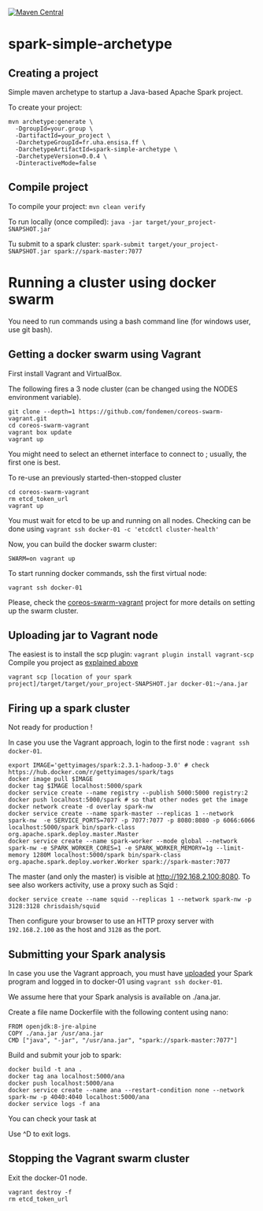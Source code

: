 [![Maven Central](https://img.shields.io/maven-central/v/fr.uha.ensisa.ff/spark-simple-archetype.svg)](http://search.maven.org/#search%7Cga%7C1%7Cg%3A%22fr.uha.ensisa.ff%22%20AND%20a%3A%22spark-simple-archetype%22)

# spark-simple-archetype

## Creating a project

Simple maven archetype to startup a Java-based Apache Spark project.

To create your project:

```
mvn archetype:generate \
  -DgroupId=your.group \
  -DartifactId=your_project \
  -DarchetypeGroupId=fr.uha.ensisa.ff \
  -DarchetypeArtifactId=spark-simple-archetype \
  -DarchetypeVersion=0.0.4 \
  -DinteractiveMode=false
```

## Compile project

To compile your project: `mvn clean verify`

To run locally (once compiled): `java -jar target/your_project-SNAPSHOT.jar`

Tu submit to a spark cluster: `spark-submit target/your_project-SNAPSHOT.jar spark://spark-master:7077`

# Running a cluster using docker swarm

You need to run commands using a bash command line (for windows user, use git bash).

## Getting a docker swarm using Vagrant

First install Vagrant and VirtualBox.

The following fires a 3 node cluster (can be changed using the NODES environment variable).

```
git clone --depth=1 https://github.com/fondemen/coreos-swarm-vagrant.git
cd coreos-swarm-vagrant
vagrant box update
vagrant up
```
You might need to select an ethernet interface to connect to ; usually, the first one is best.

To re-use an previously started-then-stopped cluster

```
cd coreos-swarm-vagrant
rm etcd_token_url
vagrant up
```

You must wait for etcd to be up and running on all nodes. Checking can be done using `vagrant ssh docker-01 -c 'etcdctl cluster-health'`

Now, you can build the docker swarm cluster:

```
SWARM=on vagrant up
```

To start running docker commands, ssh the first virtual node:

```
vagrant ssh docker-01
```

Please, check the [coreos-swarm-vagrant](https://github.com/fondemen/coreos-swarm-vagrant) project for more details on setting up the swarm cluster.

## Uploading jar to Vagrant node

The easiest is to install the scp plugin: `vagrant plugin install vagrant-scp`
Compile you project as [explained above](#compile-project)

```
vagrant scp [location of your spark project]/target/target/your_project-SNAPSHOT.jar docker-01:~/ana.jar
```

## Firing up a spark cluster

Not ready for production !

In case you use the Vagrant approach, login to the first node : `vagrant ssh docker-01`.

```
export IMAGE='gettyimages/spark:2.3.1-hadoop-3.0' # check https://hub.docker.com/r/gettyimages/spark/tags
docker image pull $IMAGE
docker tag $IMAGE localhost:5000/spark
docker service create --name registry --publish 5000:5000 registry:2
docker push localhost:5000/spark # so that other nodes get the image
docker network create -d overlay spark-nw
docker service create --name spark-master --replicas 1 --network spark-nw  -e SERVICE_PORTS=7077 -p 7077:7077 -p 8080:8080 -p 6066:6066 localhost:5000/spark bin/spark-class org.apache.spark.deploy.master.Master
docker service create --name spark-worker --mode global --network spark-nw -e SPARK_WORKER_CORES=1 -e SPARK_WORKER_MEMORY=1g --limit-memory 1280M localhost:5000/spark bin/spark-class org.apache.spark.deploy.worker.Worker spark://spark-master:7077

```

The master (and only the master) is visible at <http://192.168.2.100:8080>.
To see also workers activity, use a proxy such as Sqid :
```
docker service create --name squid --replicas 1 --network spark-nw -p 3128:3128 chrisdaish/squid
```
Then configure your browser to use an HTTP proxy server with `192.168.2.100` as the host and `3128` as the port.

## Submitting your Spark analysis

In case you use the Vagrant approach, you must have [uploaded](#uploading-jar-to-vagrant-node) your Spark program and logged in to docker-01 using `vagrant ssh docker-01`.

We assume here that your Spark analysis is available on ./ana.jar.

Create a file name Dockerfile with the following content using nano:

```
FROM openjdk:8-jre-alpine
COPY ./ana.jar /usr/ana.jar
CMD ["java", "-jar", "/usr/ana.jar", "spark://spark-master:7077"]
```

Build and submit your job to spark:

```
docker build -t ana .
docker tag ana localhost:5000/ana
docker push localhost:5000/ana
docker service create --name ana --restart-condition none --network spark-nw -p 4040:4040 localhost:5000/ana
docker service logs -f ana
```

You can check your task at 

Use ^D to exit logs.

## Stopping the Vagrant swarm cluster

Exit the docker-01 node.

```
vagrant destroy -f
rm etcd_token_url
```
